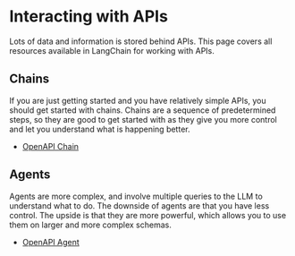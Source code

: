 Interacting with APIs
=====================

Lots of data and information is stored behind APIs. This page covers all resources available in LangChain for working with APIs.

Chains[​](#chains "Direct link to Chains")
------------------------------------------

If you are just getting started and you have relatively simple APIs, you should get started with chains. Chains are a sequence of predetermined steps, so they are good to get started with as they give you more control and let you understand what is happening better.

*   [OpenAPI Chain](/docs/modules/chains/additional/openai_functions/openapi)

Agents[​](#agents "Direct link to Agents")
------------------------------------------

Agents are more complex, and involve multiple queries to the LLM to understand what to do. The downside of agents are that you have less control. The upside is that they are more powerful, which allows you to use them on larger and more complex schemas.

*   [OpenAPI Agent](/docs/modules/agents/toolkits/openapi)
